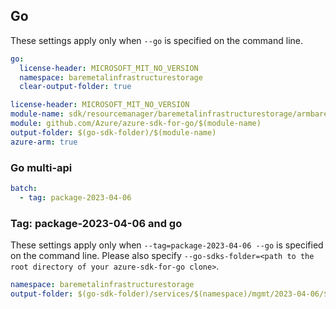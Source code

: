 ## Go

These settings apply only when `--go` is specified on the command line.

```yaml $(go) && !$(track2)
go:
  license-header: MICROSOFT_MIT_NO_VERSION
  namespace: baremetalinfrastructurestorage
  clear-output-folder: true
```

``` yaml $(go) && $(track2)
license-header: MICROSOFT_MIT_NO_VERSION
module-name: sdk/resourcemanager/baremetalinfrastructurestorage/armbaremetalinfrastructurestorage
module: github.com/Azure/azure-sdk-for-go/$(module-name)
output-folder: $(go-sdk-folder)/$(module-name)
azure-arm: true
```

### Go multi-api

``` yaml $(go) && $(multiapi)
batch:
  - tag: package-2023-04-06
```

### Tag: package-2023-04-06 and go

These settings apply only when `--tag=package-2023-04-06 --go` is specified on the command line.
Please also specify `--go-sdks-folder=<path to the root directory of your azure-sdk-for-go clone>`.

```yaml $(tag) == 'package-2023-04-06' && $(go)
namespace: baremetalinfrastructurestorage
output-folder: $(go-sdk-folder)/services/$(namespace)/mgmt/2023-04-06/$(namespace)
```
